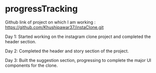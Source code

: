 # progressTracking

Github link of project on which I am working : https://github.com/Khushipawar37/instaClone.git

Day 1: Started working on the instagram clone project and completed the header section. 

Day 2: Completed the header and story section of the project.

Day 3: Built the suggestion section, progressing to complete the major UI components for the clone.
